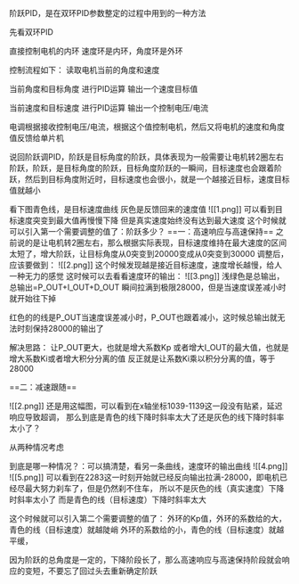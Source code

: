 阶跃PID，是在双环PID参数整定的过程中用到的一种方法

先看双环PID

直接控制电机的内环
速度环是内环，角度环是外环

控制流程如下：
读取电机当前的角度和速度

当前角度和目标角度   进行PID运算   输出一个速度目标值

当前速度和目标速度  进行PID运算    输出一个控制电压/电流

电调根据接收控制电压/电流，根据这个值控制电机，然后又将电机的速度和角度值反馈给单片机

说回阶跃调PID，阶跃是目标角度的阶跃，具体表现为一般需要让电机转2圈左右
阶跃，阶跃，是目标角度的阶跃，目标角度阶跃的一瞬间，目标速度也会跟着阶跃，然后到目标角度附近时，目标速度也会很小，就是一个越接近目标，速度目标值就越小

看下图青色线，是目标速度曲线
灰色是反馈回来的速度值
![[1.png]]
可以看到目标速度突变到最大值再慢慢下降
但是真实速度始终没有达到最大速度
这个时候就可以引入第一个需要调整的值了：阶跃多少？
==一：高速响应与高速保持==
之前说的是让电机转2圈左右，那么根据实际表现，目标速度维持在最大速度的区间太短了，增大阶跃，让目标角度从0突变到20000变成从0突变到30000
调整后，应该要做到：
![[2.png]]
这个时候发现越是接近目标速度，速度增长越慢，给人一种无力的感觉
这时候可以去看看速度环的输出：
![[3.png]]
浅绿色是总输出，总输出=P_OUT+I_OUT+D_OUT
瞬间拉满到极限28000，但是当速度误差减小时就开始往下掉

红色的的线是P_OUT当速度误差减小时，P_OUT也跟着减小，这时候总输出就无法时刻保持28000的输出了

解决思路：
让P_OUT更大，也就是增大系数Kp
或者增大I_OUT的最大值，也就是增大系数Ki或者增大积分分离的值
反正就是让系数Ki乘以积分分离的值，等于28000

==二：减速跟随==

![[2.png]]
还是用这幅图，可以看到在x轴坐标1039-1139这一段没有贴紧，延迟响应导致超调，
那么到底是青色的线下降时斜率太大了还是灰色的线下降时斜率太小了？

从两种情况考虑

到底是哪一种情况？：可以搞清楚，看另一条曲线，速度环的输出曲线
![[4.png]]
![[5.png]]
可以看到在2283这一时刻开始就已经反向输出拉满-28000，即电机已经尽最大努力刹车了，但是仍然刹不住车，
所以不是灰色的线（真实速度）下降时斜率太小了
而是青色的线（目标速度）下降时斜率太大

这个时候就可以引入第二个需要调整的值了：
外环的Kp值，外环的系数给的大，青色的线（目标速度）就越陡峭
外环的系数给的小，青色的线（目标速度）就越平缓，

因为阶跃的总角度是一定的，下降阶段长了，那么高速响应与高速保持阶段就会响应的变短，不要忘了回过头去重新确定阶跃
